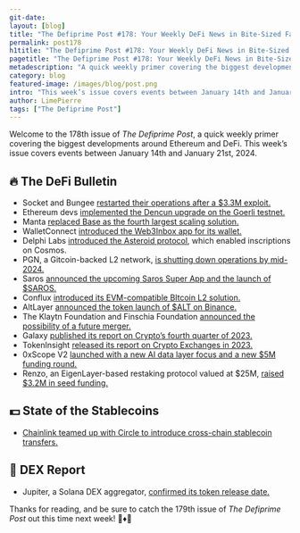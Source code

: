 ```yaml
---
git-date:
layout: [blog]
title: "The Defiprime Post #178: Your Weekly DeFi News in Bite-Sized Fashion"
permalink: post178
h1title: "The Defiprime Post #178: Your Weekly DeFi News in Bite-Sized Fashion"
pagetitle: "The Defiprime Post #178: Your Weekly DeFi News in Bite-Sized Fashion"
metadescription: "A quick weekly primer covering the biggest developments around Ethereum and DeFi. This week’s issue covers events between January 14th and January 21st, 2024"
category: blog
featured-image: /images/blog/post.png
intro: "This week’s issue covers events between January 14th and January 21st, 2024"
author: LimePierre
tags: ["The Defiprime Post"]
---
```


Welcome to the 178th issue of _The Defiprime Post_, a quick weekly primer covering the biggest developments around Ethereum and DeFi. This week’s issue covers events between January 14th and January 21st, 2024.


## 🔥 The DeFi Bulletin

* Socket and Bungee [restarted their operations after a $3.3M exploit.](https://www.coindesk.com/tech/2024/01/17/socket-bungee-restart-operations-after-apparent-33m-exploit/)
* Ethereum devs [implemented the Dencun upgrade on the Goerli testnet.](https://www.theblock.co/post/273050/ethereum-dencun-goerli-proto-danksharding)
* Manta [replaced Base as the fourth largest scaling solution.](https://www.coindesk.com/business/2024/01/16/manta-pacific-replaces-base-as-fourth-largest-scaling-solution-l2beat/)
* WalletConnect [introduced the Web3Inbox app for its wallet.](https://walletconnect.com/blog/introducing-web3inbox-app)
* Delphi Labs [introduced the Asteroid protocol](https://www.theblock.co/post/273343/delphi-labs-astroport-foundation-introduce-asteroid-protocol-enabling-inscriptions-on-cosmos-hub), which enabled inscriptions on Cosmos.
* PGN, a Gitcoin-backed L2 network, [is shutting down operations by mid-2024.](https://www.theblock.co/post/273389/gitcoin-backed-layer-2-network-pgn-is-winding-down)
* Saros [announced the upcoming Saros Super App and the launch of $SAROS.](https://blog.saros.finance/new-chapter/)
* Conflux [introduced its EVM-compatible BItcoin L2 solution.](https://medium.com/conflux-network/unlocking-the-potential-of-bitcoin-introducing-conflux-networks-evm-compatible-bitcoin-layer-2-4d1a13c0bbd8)
* AltLayer [announced the token launch of $ALT on Binance.](https://blog.altlayer.io/altlayers-alt-token-launch-f49bf8ac2556)
* The Klaytn Foundation and Finschia Foundation [announced the possibility of a future merger.](https://www.theblock.co/post/272764/klatyn-and-line-backed-finschia-propose-blockchain-merger)
* Galaxy [published its report on Crypto’s fourth quarter of 2023.](https://www.galaxy.com/insights/research/2023-crypto-vc-seeks-a-bottom/)
* TokenInsight [released its report on Crypto Exchanges in 2023.](https://tokeninsight.com/en/research/reports/crypto-exchanges-2023-annual-report)
* 0xScope V2 [launched with a new AI data layer focus and a new $5M funding round.](https://cointelegraph.com/press-releases/0xscope-v2-launches-with-web3-ai-data-layer-focus-5m-new-funding-round)
* Renzo, an EigenLayer-based restaking protocol valued at $25M, [raised $3.2M in seed funding.](https://www.theblock.co/post/272679/ethereum-restaking-protocol-renzo-eigenlayer-funding-valuation?utm_source=telegram1&utm_medium=social)


## 💵 State of the Stablecoins

* [Chainlink teamed up with Circle to introduce cross-chain stablecoin transfers.](https://www.coindesk.com/tech/2024/01/16/chainlink-teams-up-with-circle-to-allow-cross-chain-stablecoin-transfers/)


## 💱 DEX Report

* Jupiter, a Solana DEX aggregator, [confirmed its token release date.](https://www.theblock.co/post/272800/jupiter-jup-token-launch-date-memecoin-drop-planned)

Thanks for reading, and be sure to catch the 179th issue of _The Defiprime Post_ out this time next week! 👋♦️👋